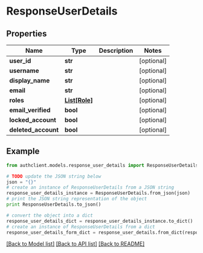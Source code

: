 # ResponseUserDetails


## Properties
Name | Type | Description | Notes
------------ | ------------- | ------------- | -------------
**user_id** | **str** |  | [optional] 
**username** | **str** |  | [optional] 
**display_name** | **str** |  | [optional] 
**email** | **str** |  | [optional] 
**roles** | [**List[Role]**](Role.md) |  | [optional] 
**email_verified** | **bool** |  | [optional] 
**locked_account** | **bool** |  | [optional] 
**deleted_account** | **bool** |  | [optional] 

## Example

```python
from authclient.models.response_user_details import ResponseUserDetails

# TODO update the JSON string below
json = "{}"
# create an instance of ResponseUserDetails from a JSON string
response_user_details_instance = ResponseUserDetails.from_json(json)
# print the JSON string representation of the object
print ResponseUserDetails.to_json()

# convert the object into a dict
response_user_details_dict = response_user_details_instance.to_dict()
# create an instance of ResponseUserDetails from a dict
response_user_details_form_dict = response_user_details.from_dict(response_user_details_dict)
```
[[Back to Model list]](../README.md#documentation-for-models) [[Back to API list]](../README.md#documentation-for-api-endpoints) [[Back to README]](../README.md)


